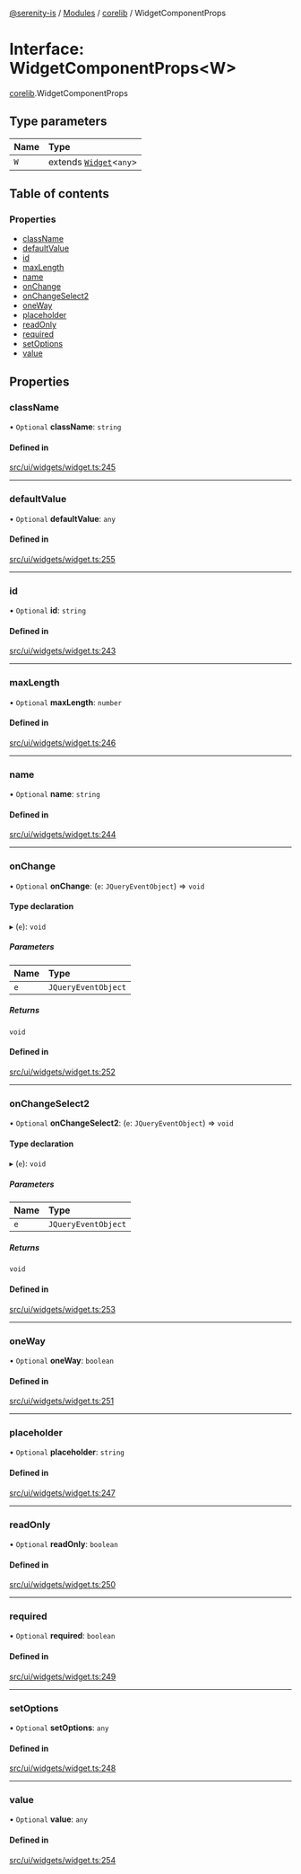 [@serenity-is](../README.md) / [Modules](../modules.md) / [corelib](../modules/corelib.md) / WidgetComponentProps

# Interface: WidgetComponentProps<W\>

[corelib](../modules/corelib.md).WidgetComponentProps

## Type parameters

| Name | Type |
| :------ | :------ |
| `W` | extends [`Widget`](../classes/corelib.Widget.md)<`any`\> |

## Table of contents

### Properties

- [className](corelib.WidgetComponentProps.md#classname)
- [defaultValue](corelib.WidgetComponentProps.md#defaultvalue)
- [id](corelib.WidgetComponentProps.md#id)
- [maxLength](corelib.WidgetComponentProps.md#maxlength)
- [name](corelib.WidgetComponentProps.md#name)
- [onChange](corelib.WidgetComponentProps.md#onchange)
- [onChangeSelect2](corelib.WidgetComponentProps.md#onchangeselect2)
- [oneWay](corelib.WidgetComponentProps.md#oneway)
- [placeholder](corelib.WidgetComponentProps.md#placeholder)
- [readOnly](corelib.WidgetComponentProps.md#readonly)
- [required](corelib.WidgetComponentProps.md#required)
- [setOptions](corelib.WidgetComponentProps.md#setoptions)
- [value](corelib.WidgetComponentProps.md#value)

## Properties

### className

• `Optional` **className**: `string`

#### Defined in

[src/ui/widgets/widget.ts:245](https://github.com/serenity-is/serenity/blob/master/packages/corelib/src/ui/widgets/widget.ts#line&#x3D;245)

___

### defaultValue

• `Optional` **defaultValue**: `any`

#### Defined in

[src/ui/widgets/widget.ts:255](https://github.com/serenity-is/serenity/blob/master/packages/corelib/src/ui/widgets/widget.ts#line&#x3D;255)

___

### id

• `Optional` **id**: `string`

#### Defined in

[src/ui/widgets/widget.ts:243](https://github.com/serenity-is/serenity/blob/master/packages/corelib/src/ui/widgets/widget.ts#line&#x3D;243)

___

### maxLength

• `Optional` **maxLength**: `number`

#### Defined in

[src/ui/widgets/widget.ts:246](https://github.com/serenity-is/serenity/blob/master/packages/corelib/src/ui/widgets/widget.ts#line&#x3D;246)

___

### name

• `Optional` **name**: `string`

#### Defined in

[src/ui/widgets/widget.ts:244](https://github.com/serenity-is/serenity/blob/master/packages/corelib/src/ui/widgets/widget.ts#line&#x3D;244)

___

### onChange

• `Optional` **onChange**: (`e`: `JQueryEventObject`) => `void`

#### Type declaration

▸ (`e`): `void`

##### Parameters

| Name | Type |
| :------ | :------ |
| `e` | `JQueryEventObject` |

##### Returns

`void`

#### Defined in

[src/ui/widgets/widget.ts:252](https://github.com/serenity-is/serenity/blob/master/packages/corelib/src/ui/widgets/widget.ts#line&#x3D;252)

___

### onChangeSelect2

• `Optional` **onChangeSelect2**: (`e`: `JQueryEventObject`) => `void`

#### Type declaration

▸ (`e`): `void`

##### Parameters

| Name | Type |
| :------ | :------ |
| `e` | `JQueryEventObject` |

##### Returns

`void`

#### Defined in

[src/ui/widgets/widget.ts:253](https://github.com/serenity-is/serenity/blob/master/packages/corelib/src/ui/widgets/widget.ts#line&#x3D;253)

___

### oneWay

• `Optional` **oneWay**: `boolean`

#### Defined in

[src/ui/widgets/widget.ts:251](https://github.com/serenity-is/serenity/blob/master/packages/corelib/src/ui/widgets/widget.ts#line&#x3D;251)

___

### placeholder

• `Optional` **placeholder**: `string`

#### Defined in

[src/ui/widgets/widget.ts:247](https://github.com/serenity-is/serenity/blob/master/packages/corelib/src/ui/widgets/widget.ts#line&#x3D;247)

___

### readOnly

• `Optional` **readOnly**: `boolean`

#### Defined in

[src/ui/widgets/widget.ts:250](https://github.com/serenity-is/serenity/blob/master/packages/corelib/src/ui/widgets/widget.ts#line&#x3D;250)

___

### required

• `Optional` **required**: `boolean`

#### Defined in

[src/ui/widgets/widget.ts:249](https://github.com/serenity-is/serenity/blob/master/packages/corelib/src/ui/widgets/widget.ts#line&#x3D;249)

___

### setOptions

• `Optional` **setOptions**: `any`

#### Defined in

[src/ui/widgets/widget.ts:248](https://github.com/serenity-is/serenity/blob/master/packages/corelib/src/ui/widgets/widget.ts#line&#x3D;248)

___

### value

• `Optional` **value**: `any`

#### Defined in

[src/ui/widgets/widget.ts:254](https://github.com/serenity-is/serenity/blob/master/packages/corelib/src/ui/widgets/widget.ts#line&#x3D;254)
